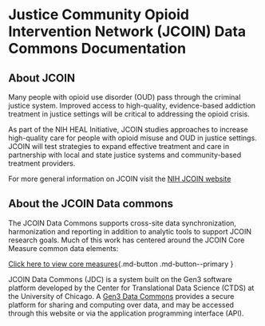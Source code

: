 # Justice Community Opioid Intervention Network (JCOIN) Data Commons Documentation

## About JCOIN

Many people with opioid use disorder (OUD) pass through the criminal justice system. Improved access to high-quality, evidence-based addiction treatment in justice settings will be critical to addressing the opioid crisis.

As part of the NIH HEAL Initiative, JCOIN studies approaches to increase high-quality care for people with opioid misuse and OUD in justice settings. JCOIN will test strategies to expand effective treatment and care in partnership with local and state justice systems and community-based treatment providers.

For more general information on JCOIN visit the [NIH JCOIN website](https://heal.nih.gov/research/research-to-practice/jcoin)


## About the JCOIN Data commons

The JCOIN Data Commons supports cross-site data synchronization, harmonization and reporting in addition to analytic tools to support JCOIN research goals. Much of this work has centered around the JCOIN Core Measure common data elements:

[Click here to view core measures](core_measures.md){.md-button .md-button--primary }

JCOIN Data Commons (JDC) is a system built on the Gen3 software platform developed by the Center for Translational Data Science (CTDS) at the University of Chicago. A [Gen3 Data Commons](https://gen3.org/) provides a secure platform for sharing and computing over data, and may be accessed through this website or via the application programming interface (API).

